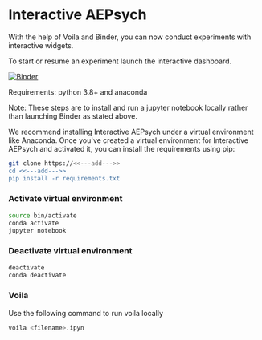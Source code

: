 # Interactive AEPsych

With the help of Voila and Binder, you can now
conduct experiments with interactive widgets.


 To start or resume an experiment launch the interactive dashboard.

[![Binder](https://mybinder.org/badge_logo.svg)](https://mybinder.org/v2/gh/Eric-Cortez/voila/HEAD?urlpath=voila%2Frender%2Fnotebooks%2Fcombo_dash.ipynb)

Requirements: python 3.8+ and anaconda

Note: These steps are to install and run a jupyter notebook locally
rather than launching Binder as stated above.

We recommend installing Interactive AEPsych under a virtual
environment like Anaconda. Once you've created a virtual environment
for Interactive AEPsych and activated it, you can install the requirements
using pip:

```bash
git clone https://<<---add--->>
cd <<---add--->>
pip install -r requirements.txt
```


### Activate virtual environment

```bash
source bin/activate
conda activate
jupyter notebook
```
### Deactivate virtual environment
```bash
deactivate
conda deactivate
```

### Voila

Use the following command to run voila locally

```bash
voila <filename>.ipyn
```
